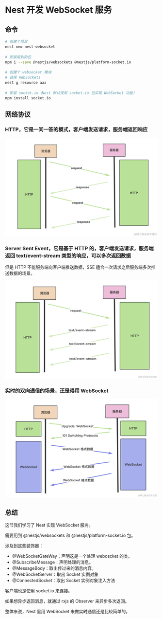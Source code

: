 # Nest 开发 WebSocket 服务


## 命令
```bash
# 创建个项目
nest new nest-websocket

# 安装用到的包
npm i --save @nestjs/websockets @nestjs/platform-socket.io

# 创建个 websocket 模块
# 选择 WebSockets
nest g resource aaa

# 安装 socket.io（Nest 默认使用 socket.io 包实现 WebSocket 功能）
npm install socket.io
```




## 网络协议
### HTTP，它是一问一答的模式，客户端发送请求，服务端返回响应
![](./imgs/nest-websocket-1.png)


###  Server Sent Event，它是基于 HTTP 的，客户端发送请求，服务端返回 text/event-stream 类型的响应，可以多次返回数据
但是 HTTP 不能服务端向客户端推送数据，SSE 适合一次请求之后服务端多次推送数据的场景。

![](./imgs/nest-websocket-2.png)


### 实时的双向通信的场景，还是得用 WebSocket
![](./imgs/nest-websocket-3.png)




## 总结
这节我们学习了 Nest 实现 WebSocket 服务。

需要用到 @nestjs/websockets 和 @nestjs/platform-socket.io 包。

涉及到这些装饰器：
- @WebSocketGateWay：声明这是一个处理 weboscket 的类。
- @SubscribeMessage：声明处理的消息。
- @MessageBody：取出传过来的消息内容。
- @WebSocketServer：取出 Socket 实例对象
- @ConnectedSocket：取出 Socket 实例对象注入方法

客户端也是使用 socket.io 来连接。

如果想异步返回消息，就通过 rxjs 的 Observer 来异步多次返回。

整体来说，Nest 里用 WebSocket 来做实时通信还是比较简单的。

